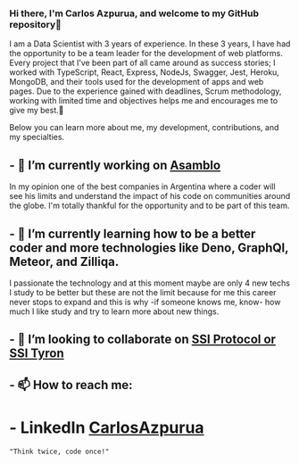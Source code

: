 ### Hi there, I'm Carlos Azpurua, and welcome to my GitHub repository👋 

I am a Data Scientist with 3 years of experience.
In these 3 years, I have had the opportunity to be a team leader for the development of web platforms. Every project that I’ve been part of all came around as success stories; I worked with TypeScript, React, Express, NodeJs, Swagger, Jest, Heroku, MongoDB, and their tools used for the development of apps and web pages.
Due to the experience gained with deadlines, Scrum methodology, working with limited time and objectives helps me and encourages me to give my best.🚀

Below you can learn more about me, my development, contributions, and my specialties.

## - 🔭 I’m currently working on [Asamblo](https://asamblo.com/) 
     
   In my opinion one of the best companies in Argentina where a coder will see his limits and understand the impact of his code on communities around the globe. I'm totally thankful for the opportunity and to be part of this team. 

## - 🌱 I’m currently learning how to be a better coder and more technologies like Deno, GraphQl, Meteor, and Zilliqa.

   I passionate the technology and at this moment maybe are only 4 new techs I study to be better but these are not the limit because for me this career never stops to expand and this is why -if someone knows me, know- how much I like study and try to learn more about new things. 
    
## - 👯 I’m looking to collaborate on [SSI Protocol or SSI Tyron](https://www.ssiprotocol.com/#/)


## - 📫 How to reach me:
   # - LinkedIn [CarlosAzpurua](https://www.linkedin.com/in/carlosazpurua/)


```
"Think twice, code once!"
```



<!--
**CarlosAzpurua/CarlosAzpurua** is a ✨ _special_ ✨ repository because its `README.md` (this file) appears on your GitHub profile.

Here are some ideas to get you started:

...
...
...
- 🤔 I’m looking for help with ...
- 💬 Ask me about ...
 ...
- 😄 Pronouns: ...
- ⚡ Fun fact: ...
-->
